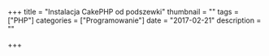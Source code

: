 +++
title = "Instalacja CakePHP od podszewki"
thumbnail = ""
tags = ["PHP"]
categories = ["Programowanie"]
date = "2017-02-21"
description = ""

+++

